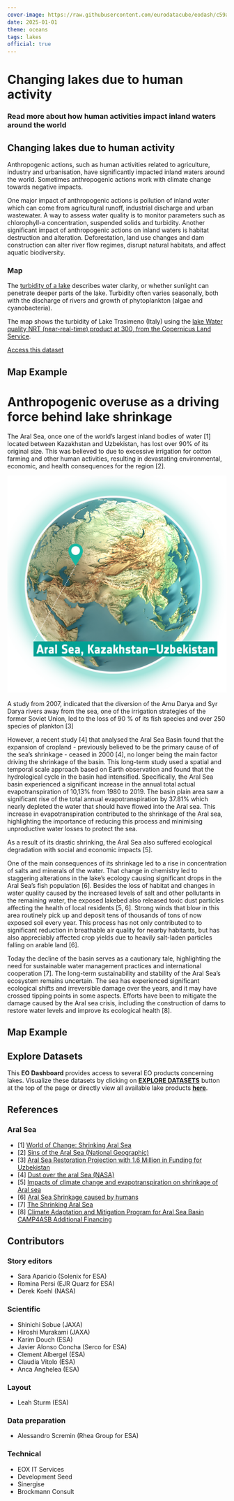 ```yaml
---
cover-image: https://raw.githubusercontent.com/eurodatacube/eodash/c59adc7d580c6ced1f85a44c5bdd18bf94b3c9ee/app/public/data/story-images/Biwa.jpeg
date: 2025-01-01
theme: oceans
tags: lakes
official: true
---
```


# Changing lakes due to human activity <!--{ as="img" mode="hero" src="https://raw.githubusercontent.com/eurodatacube/eodash/c59adc7d580c6ced1f85a44c5bdd18bf94b3c9ee/app/public/data/story-images/Biwa.jpeg" }-->
### Read more about how human activities impact inland waters around the world <!--{ style="font-size:1.5rem;opacity:0.7;margin-top:1rem;" }-->

## Changing lakes due to human activity

Anthropogenic actions, such as human activities related to agriculture, industry and urbanisation, have significantly impacted inland waters around the world. Sometimes anthropogenic actions work with climate change towards negative impacts.

One major impact of anthropogenic actions is pollution of inland water which can come from agricultural runoff, industrial discharge and urban wastewater. A way to assess water quality is to monitor parameters such as chlorophyll-a concentration, suspended solids and turbidity. Another significant impact of anthropogenic actions on inland waters is habitat destruction and alteration. Deforestation, land use changes and dam construction can alter river flow regimes, disrupt natural habitats, and affect aquatic biodiversity.

### Map

The [turbidity of a lake](https://land.copernicus.eu/global/products/lwq) describes water clarity, or whether sunlight can penetrate deeper parts of the lake. Turbidity often varies seasonally, both with the discharge of rivers and growth of phytoplankton (algae and cyanobacteria).

The map shows the turbidity of Lake Trasimeno (Italy) using the [lake Water quality NRT (near-real-time) product at 300, from the Copernicus Land Service](https://land.copernicus.eu/global/products/lwq).

[Access this dataset](https://eodashboard.org/explore?poi=World-Lakes_WQ_TURB&search=World%3A+Lake+Water+Quality+Turbidity&x=1374066.96841&y=5569144.34415&z=10.13446)

## Map Example <!--{as="eox-map" style="width: 100%; height: 500px;" layers='[{"type":"Tile","properties":{"id":"Overlay labels"},"source":{"type":"XYZ","urls":["//s2maps-tiles.eu/wmts/1.0.0/overlay_base_bright_3857/default/g/{z}/{y}/{x}.jpg"]}},{"type":"Tile","properties":{"id":"Lakes_WQ_TURB_water_turbidity-2020-12-21T00:00:00Z"},"source":{"type":"TileWMS","urls":["https://services.sentinel-hub.com/ogc/wms/0635c213-17a1-48ee-aef7-9d1731695a54"],"params":{"layers":"LAKE_WATER_QUALITY_TURBIDITY_MEAN","styles":"","format":"image/png","time":"2020-12-21T00:00:00Z"}}},{"type":"Tile","properties":{"id":"Terrain light"},"source":{"type":"XYZ","urls":["//s2maps-tiles.eu/wmts/1.0.0/terrain-light_3857/default/g/{z}/{y}/{x}.jpg"]}}]' zoom="9.787620381315625" center=[17.709165959105277,46.841983442127145] }-->

# Anthropogenic overuse as a driving force behind lake shrinkage

The Aral Sea, once one of the world’s largest inland bodies of water \[1\] located between Kazakhstan and Uzbekistan, has lost over 90% of its original size. This was believed to due to excessive irrigation for cotton farming and other human activities, resulting in devastating environmental, economic, and health consequences for the region \[2\].

![](https://github.com/eurodatacube/eodash/blob/master/app/public/data/story-images/Eodashboard_aralsea_2307112_v2.png?raw=true)

A study from 2007, indicated that the diversion of the Amu Darya and Syr Darya rivers away from the sea, one of the irrigation strategies of the former Soviet Union, led to the loss of 90 % of its fish species and over 250 species of plankton \[3\]

However, a recent study \[4\] that analysed the Aral Sea Basin found that the expansion of cropland - previously believed to be the primary cause of of the sea’s shrinkage - ceased in 2000 \[4\], no longer being the main factor driving the shrinkage of the basin. This long-term study used a spatial and temporal scale approach based on Earth observation and found that the hydrological cycle in the basin had intensified. Specifically, the Aral Sea basin experienced a significant increase in the annual total actual evapotranspiration of 10,13% from 1980 to 2019. The basin plain area saw a significant rise of the total annual evapotranspiration by 37.81% which nearly depleted the water that should have flowed into the Aral sea. This increase in evapotranspiration contributed to the shrinkage of the Aral sea, highlighting the importance of reducing this process and minimising unproductive water losses to protect the sea.

As a result of its drastic shrinking, the Aral Sea also suffered ecological degradation with social and economic impacts \[5\].

One of the main consequences of its shrinkage led to a rise in concentration of salts and minerals of the water. That change in chemistry led to staggering alterations in the lake’s ecology causing significant drops in the Aral Sea’s fish population \[6\]. Besides the loss of habitat and changes in water quality caused by the increased levels of salt and other pollutants in the remaining water, the exposed lakebed also released toxic dust particles affecting the health of local residents \[5, 6\]. Strong winds that blow in this area routinely pick up and deposit tens of thousands of tons of now exposed soil every year. This process has not only contributed to to significant reduction in breathable air quality for nearby habitants, but has also appreciably affected crop yields due to heavily salt-laden particles falling on arable land \[6\].

Today the decline of the basin serves as a cautionary tale, highlighting the need for sustainable water management practices and international cooperation \[7\]. The long-term sustainability and stability of the Aral Sea’s ecosystem remains uncertain. The sea has experienced significant ecological shifts and irreversible damage over the years, and it may have crossed tipping points in some aspects. Efforts have been to mitigate the damage caused by the Aral sea crisis, including the construction of dams to restore water levels and improve its ecological health \[8\].

## Map Example <!--{as="eox-map" style="width: 100%; height: 500px;" layers='[{"type":"Tile","properties":{"id":"Overlay labels"},"source":{"type":"XYZ","urls":["//s2maps-tiles.eu/wmts/1.0.0/overlay_base_bright_3857/default/g/{z}/{y}/{x}.jpg"]}},{"type":"Tile","properties":{"id":"Lakes_S2L2A-2023-06-05T00:00:00Z"},"source":{"type":"TileWMS","urls":["https://services.sentinel-hub.com/ogc/wms/0635c213-17a1-48ee-aef7-9d1731695a54"],"params":{"layers":"SENTINEL-2-L2A-TRUE-COLOR","styles":"","format":"image/png","time":"2023-06-05/2023-06-06"}}},{"type":"Tile","properties":{"id":"Terrain light"},"source":{"type":"XYZ","urls":["//s2maps-tiles.eu/wmts/1.0.0/terrain-light_3857/default/g/{z}/{y}/{x}.jpg"]}}]' zoom="8.193252572363221" center=[58.96754892514554,45.14811650080986] }-->

## Explore Datasets

This **EO Dashboard** provides access to several EO products concerning lakes. Visualize these datasets by clicking on [**EXPLORE DATASETS**](https://eodashboard.org/) button at the top of the page or directly view all available lake products [**here**](https://eodashboard.org/explore?search=lake&x=907921.76691&y=3682562.22397&z=2.90689).

## References

### Aral Sea

- \[1\] [World of Change: Shrinking Aral Sea](https://earthobservatory.nasa.gov/world-of-change/aral_sea.php)
- \[2\] [Sins of the Aral Sea (National Geographic)](https://www.nationalgeographic.com/magazine/article/vanishing-aral-sea-kazakhstan-uzbekistan)
- \[3\] [Aral Sea Restoration Projection with 1.6 Million in Funding for Uzbekistan](https://uz.usembassy.gov/aral-sea-restoration/)
- \[4\] [Dust over the aral Sea (NASA)](https://earthobservatory.nasa.gov/images/38682/dust-over-the-aral-sea)
- \[5\] [Impacts of climate change and evapotranspiration on shrinkage of Aral sea](https://www.sciencedirect.com/science/article/abs/pii/S0048969722043017)
- \[6\] [Aral Sea Shrinkage caused by humans](https://www.ucl.ac.uk/news/2007/apr/aral-sea-shrinkage-caused-humans)
- \[7\] [The Shrinking Aral Sea](https://earthobservatory.nasa.gov/images/1396/the-shrinking-aral-sea)
- \[8\] [Climate Adaptation and Mitigation Program for Aral Sea Basin CAMP4ASB Additional Financing](https://projects.worldbank.org/en/projects-operations/project-detail/P163542)

## Contributors

### Story editors

- Sara Aparicio (Solenix for ESA)
- Romina Persi (EJR Quarz for ESA)
- Derek Koehl (NASA)

### Scientific
- Shinichi Sobue (JAXA)
- Hiroshi Murakami (JAXA)
- Karim Douch (ESA)
- Javier Alonso Concha (Serco for ESA)
- Clement Albergel (ESA)
- Claudia Vitolo (ESA)
- Anca Anghelea (ESA)

### Layout
- Leah Sturm (ESA)

### Data preparation
- Alessandro Scremin (Rhea Group for ESA)

### Technical
- EOX IT Services
- Development Seed
- Sinergise
- Brockmann Consult

